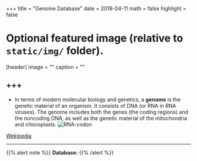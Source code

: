 +++
title = "Genome Database"
date = 2018-04-11
math = false
highlight = false

# Optional featured image (relative to `static/img/` folder).
[header]
image = ""
caption = ""

+++
---
* In terms of modern molecular biology and genetics, a **genome** is the genetic material of an organism. It consists of DNA (or RNA in RNA viruses). The genome includes both the genes (the coding regions) and the noncoding DNA, as well as the genetic material of the mitochondria and chloroplasts.
![RNA-codon](/img/database/genome.jpg) 

[Wekipedia](https://en.wikipedia.org/wiki/Genome)


---
{{% alert note %}}
**Database:**
{{% /alert %}}
